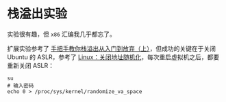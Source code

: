 # 栈溢出实验

实验很有趣，但 `x86` 汇编我几乎都忘了。

扩展实验参考了 [手把手教你栈溢出从入门到放弃（上）](https://paper.seebug.org/271/)，但成功的关键在于关闭 Ubuntu 的 ASLR，参考了 [Linux：关闭地址随机化](https://blog.csdn.net/weixin_42072280/article/details/89326309)，每次重启虚拟机之后，都要重新关闭 ASLR：

```shell
su
# 输入密码
echo 0 > /proc/sys/kernel/randomize_va_space
```

